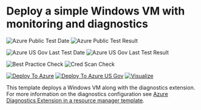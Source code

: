 # Deploy a simple Windows VM with monitoring and diagnostics

![Azure Public Test Date](https://azurequickstartsservice.blob.core.windows.net/badges/201-vm-monitoring-diagnostics-extension/PublicLastTestDate.svg)
![Azure Public Test Result](https://azurequickstartsservice.blob.core.windows.net/badges/201-vm-monitoring-diagnostics-extension/PublicDeployment.svg)

![Azure US Gov Last Test Date](https://azurequickstartsservice.blob.core.windows.net/badges/201-vm-monitoring-diagnostics-extension/FairfaxLastTestDate.svg)
![Azure US Gov Last Test Result](https://azurequickstartsservice.blob.core.windows.net/badges/201-vm-monitoring-diagnostics-extension/FairfaxDeployment.svg)

![Best Practice Check](https://azurequickstartsservice.blob.core.windows.net/badges/201-vm-monitoring-diagnostics-extension/BestPracticeResult.svg)
![Cred Scan Check](https://azurequickstartsservice.blob.core.windows.net/badges/201-vm-monitoring-diagnostics-extension/CredScanResult.svg)

[![Deploy To Azure](https://raw.githubusercontent.com/fathym-it/azure-quickstart-templates/master/1-CONTRIBUTION-GUIDE/images/deploytoazure.svg?sanitize=true)](https://portal.azure.com/#create/Microsoft.Template/uri/https%3A%2F%2Fraw.githubusercontent.com%2Ffathym-it%2Fazure-quickstart-templates%2Fmaster%2F201-vm-monitoring-diagnostics-extension%2Fazuredeploy.json)
[![Deploy To Azure US Gov](https://raw.githubusercontent.com/fathym-it/azure-quickstart-templates/master/1-CONTRIBUTION-GUIDE/images/deploytoazuregov.svg?sanitize=true)](https://portal.azure.us/#create/Microsoft.Template/uri/https%3A%2F%2Fraw.githubusercontent.com%2Ffathym-it%2Fazure-quickstart-templates%2Fmaster%2F201-vm-monitoring-diagnostics-extension%2Fazuredeploy.json)
[![Visualize](https://raw.githubusercontent.com/fathym-it/azure-quickstart-templates/master/1-CONTRIBUTION-GUIDE/images/visualizebutton.svg?sanitize=true)](http://armviz.io/#/?load=https%3A%2F%2Fraw.githubusercontent.com%2Ffathym-it%2Fazure-quickstart-templates%2Fmaster%2F201-vm-monitoring-diagnostics-extension%2Fazuredeploy.json)

This template deploys a Windows VM along with the diagnostics extension. For more information on the diagnostics configuration see [Azure Diagnostics Extension in a resource manager template](http://azure.microsoft.com/documentation/articles/virtual-machines-extensions-diagnostics-windows-template).
